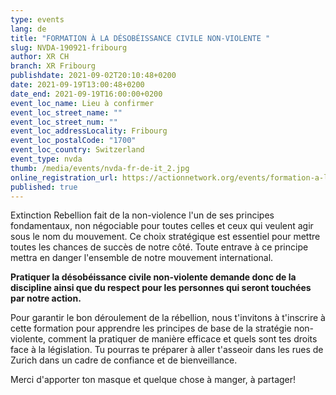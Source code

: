 ```yaml
---
type: events
lang: de
title: "FORMATION À LA DÉSOBÉISSANCE CIVILE NON-VIOLENTE "
slug: NVDA-190921-fribourg
author: XR CH
branch: XR Fribourg
publishdate: 2021-09-02T20:10:48+0200
date: 2021-09-19T13:00:48+0200
date_end: 2021-09-19T16:00:00+0200
event_loc_name: Lieu à confirmer
event_loc_street_name: ""
event_loc_street_num: ""
event_loc_addressLocality: Fribourg
event_loc_postalCode: "1700"
event_loc_country: Switzerland
event_type: nvda
thumb: /media/events/nvda-fr-de-it_2.jpg
online_registration_url: https://actionnetwork.org/events/formation-a-la-desobeissance-civile-non-violente-9/
published: true
---
```

Extinction Rebellion fait de la non-violence l'un de ses principes fondamentaux, non négociable pour toutes celles et ceux qui veulent agir sous le nom du mouvement. Ce choix stratégique est essentiel pour mettre toutes les chances de succès de notre côté. Toute entrave à ce principe mettra en danger l'ensemble de notre mouvement international. 

**Pratiquer la désobéissance civile non-violente demande donc de la discipline ainsi que du respect pour les personnes qui seront touchées par notre action.**

Pour garantir le bon déroulement de la rébellion, nous t'invitons à t'inscrire à cette formation pour apprendre les principes de base de la stratégie non-violente, comment la pratiquer de manière efficace et quels sont tes droits face à la législation. Tu pourras te préparer à aller t'asseoir dans les rues de Zurich dans un cadre de confiance et de bienveillance.

Merci d'apporter ton masque et quelque chose à manger, à partager!